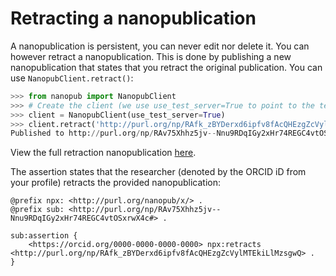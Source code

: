 # Retracting a nanopublication
A nanopublication is persistent, you can never edit nor delete it.
You can however retract a nanopublication.
This is done by publishing a new nanopublication that states that you
retract the original publication. You can use `NanopubClient.retract()`:
```python
>>> from nanopub import NanopubClient
>>> # Create the client (we use use_test_server=True to point to the test server)
>>> client = NanopubClient(use_test_server=True)
>>> client.retract('http://purl.org/np/RAfk_zBYDerxd6ipfv8fAcQHEzgZcVylMTEkiLlMzsgwQ')
Published to http://purl.org/np/RAv75Xhhz5jv--Nnu9RDqIGy2xHr74REGC4vtOSxrwX4c
```
View the full retraction nanopublication [here](http://purl.org/np/RAv75Xhhz5jv--Nnu9RDqIGy2xHr74REGC4vtOSxrwX4c).

The assertion states that the researcher (denoted by the ORCID iD from your profile)
retracts the provided nanopublication:
```
@prefix npx: <http://purl.org/nanopub/x/> .
@prefix sub: <http://purl.org/np/RAv75Xhhz5jv--Nnu9RDqIGy2xHr74REGC4vtOSxrwX4c#> .

sub:assertion {
    <https://orcid.org/0000-0000-0000-0000> npx:retracts <http://purl.org/np/RAfk_zBYDerxd6ipfv8fAcQHEzgZcVylMTEkiLlMzsgwQ> .
}
```
